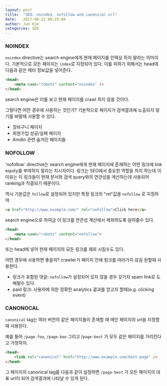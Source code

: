 ```yaml
---
layout: post
title:  "SEO: noindex, nofollow and canonical url"
date:   2017-08-22 00:25:04
author: Jun Kim
categories: SEO
---
```



### NOINDEX


`noindex` directive는 search engine에게 현재 페이지를 인텍싱 하지 말라는 의미이다. 기본적으로 모든 페이지는 `index`로 지정되어 있다. 
이를 피하기 위해서는 head에 다음과 같은 메타 정보값을 넣어준다.
```html
<head>
    <meta name="robots" content="noindex" />
</head>
```
search engine은 이를 보고 현재 페이지를 crawl 하지 않을 것이다.


그렇다면 어떤 경우에 사용하는 것인가? 기본적으로 페이지가 검색결과에 노출되지 않기를 바랄때 사용할 수 있다. 
- 장바구니 페이지
- 회원가입 성공/실패 페이지
- Amdin 관련 숨겨진 페이지들




### NOFOLLOW


'nofollow` directive는 search engine에게 현재 페이지에 존재하는 어떤 링크에 link equity를 부여하지 말라는 지시자이다. 링크는 SEO에서 중요한 역할을 차지 하는데 이 이유는 이 링크들이 현재 문서와 검색 query와의 연관성을 계산하는데 사용되어 ranking과 직결되기 때문이다.

역시 기본값은 `follow`로 설정되어 있지만 특정 링크의 "rel"값을 `nofollow` 로 지정하여
```html
<a href="http://www.example.com/" rel="nofollow">Click here</a>
```
search engine으로 하여금 이 링크를 연관성 계산에서 제외하도록 알려줄수 있다.

```html
<head>
    <meta name="robots" content="nofollow">
</head>
```
또는 head에 넣어 현재 페이지의 모든 링크를 제외 시킬수도 있다.

어떤 경우에 사용하면 좋을까?
crawler가 페이지 안에 링크를 따라가지 않길 원할때 사용한다. 
- 링크가 포함된 댓글: `nofollow`가 설정되어 있지 않을 경우 갖가지 spam link로 도배될수 있다.
- paid 링크: 사용자에 의한 정확한 analytics 결과를 얻고자 할때(e.g. clicking event) 

### CANONOCAL

`canonical` tag는 여러 버전의 같은 페이지들이 존재할 때 메인 페이지의 url을 지정할 때 사용된다. 

예를 들어 `/page-foo`, `/page-boo` 그리고 /`page-best` 가 모두 같은 페이지를 가리킨다고 가정하자. 

```html
<head>
    <link rel="canonical" href="http://www.example.com/best-page" />
</head>
```

그 페이지의 canonical tag를 다음과 같이 설정하면 `/page-best` 가 모든 페이지의 대표 url이 되어 검색결과에 나타날 수 있게 된다.

